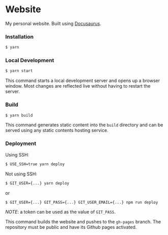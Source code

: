 # Website

My personal website. Built using [Docusaurus](https://docusaurus.io/).

### Installation

```bash
$ yarn
```

### Local Development

```bash
$ yarn start
```

This command starts a local development server and opens up a browser window. Most changes are reflected live without having to restart the server.

### Build

```bash
$ yarn build
```

This command generates static content into the `build` directory and can be served using any static contents hosting service.

### Deployment

Using SSH:

```bash
$ USE_SSH=true yarn deploy
```

Not using SSH:

```bash
$ GIT_USER={...} yarn deploy
```

or 

```bash
$ GIT_USER={...} GIT_PASS={...} GIT_USER_EMAIL={...} npm run deploy
```

*NOTE*: a token can be used as the value of `GIT_PASS`.

This command builds the website and pushes to the `gh-pages` branch. The repository must be public and have its Github pages activated.
